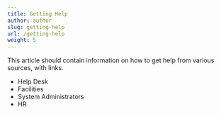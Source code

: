 ```yaml
---
title: Getting Help
author: author
slug: getting-help
url: /getting-help
weight: 5
---
```


This article should contain information on how to get help from various sources, with links.

* Help Desk
* Facilities
* System Administrators
* HR
